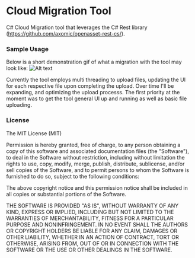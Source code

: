 # Cloud Migration Tool
C# Cloud Migration tool that leverages the C# Rest library (https://github.com/axomic/openasset-rest-cs/).


### Sample Usage
Below is a short demonstration gif of what a migration with the tool may look like:
![Alt text](https://i.imgur.com/EWvzg8o.gif)

Currently the tool employs multi threading to upload files, updating the UI for each respective file upon completing the upload. Over time I'll be expanding, and optimizing the upload processs. The first priority at the moment was to get the tool general UI up and running as well as basic file uploading.

### License

The MIT License (MIT)

Permission is hereby granted, free of charge, to any person obtaining a copy of this software and associated documentation files (the "Software"), to deal in the Software without restriction, including without limitation the rights to use, copy, modify, merge, publish, distribute, sublicense, and/or sell copies of the Software, and to permit persons to whom the Software is furnished to do so, subject to the following conditions:

The above copyright notice and this permission notice shall be included in all copies or substantial portions of the Software.

THE SOFTWARE IS PROVIDED "AS IS", WITHOUT WARRANTY OF ANY KIND, EXPRESS OR IMPLIED, INCLUDING BUT NOT LIMITED TO THE WARRANTIES OF MERCHANTABILITY, FITNESS FOR A PARTICULAR PURPOSE AND NONINFRINGEMENT. IN NO EVENT SHALL THE AUTHORS OR COPYRIGHT HOLDERS BE LIABLE FOR ANY CLAIM, DAMAGES OR OTHER LIABILITY, WHETHER IN AN ACTION OF CONTRACT, TORT OR OTHERWISE, ARISING FROM, OUT OF OR IN CONNECTION WITH THE SOFTWARE OR THE USE OR OTHER DEALINGS IN THE SOFTWARE.
